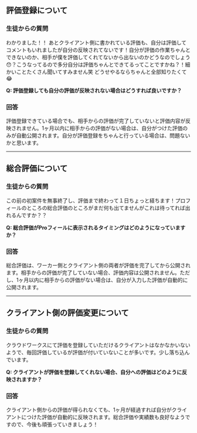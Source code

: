 ## 評価登録について
### 生徒からの質問
わかりました！！
あとクライアント側に書かれている評価も、自分は評価してコメントもいれましたが自分の反映されてないです！自分が評価の作業ちゃんとできないのか、相手が僕を評価してくれてないから出ないのかどうなのでしょう😯？こうなってるので多分自分は評価ちゃんとできてるってことですかね？！細かいことたくさん聞いてすみません笑 どうせやるならちゃんと全部知りたくて😂

**Q: 評価登録しても自分の評価が反映されない場合はどうすれば良いですか？**

### 回答
評価登録できている場合でも、相手からの評価が完了していないと評価内容が反映されません。1ヶ月以内に相手からの評価がない場合は、自分がつけた評価のみが自動公開されます。自分が評価登録をちゃんと行っている場合は、問題ないかと思います。

---

## 総合評価について
### 生徒からの質問
この前の初案件を無事終了し、評価まで終わって１日ちょっと経ちます！プロフィールのところの総合評価のところがまだ何も出てませんがこれは待ってれば出れるんですか？？

**Q: 総合評価がProフィールに表示されるタイミングはどのようになっていますか？**

### 回答
総合評価は、ワーカー側とクライアント側の両者が評価を完了してから公開されます。相手からの評価が完了していない場合、評価内容は公開されません。ただし、1ヶ月以内に相手からの評価がない場合は、自分が入力した評価が自動的に公開されます。

---

## クライアント側の評価変更について
### 生徒からの質問
クラウドワークスにて評価を登録していただけるクライアントはなかなかいないようで、毎回評価しているが評価が付いていないことが多いです。少し落ち込んでいます。

**Q: クライアントが評価を登録してくれない場合、自分への評価はどのように反映されますか？**

### 回答
クライアント側からの評価が得られなくても、1ヶ月が経過すれば自分がクライアントにつけた評価が自動的に反映されます。総合評価や実績数も良好なようですので、今後も頑張っていきましょう！
